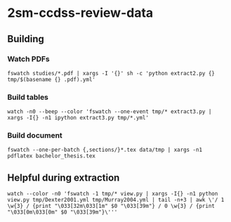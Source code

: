 # 2sm-ccdss-review-data

## Building

### Watch PDFs

    fswatch studies/*.pdf | xargs -I '{}' sh -c 'python extract2.py {} tmp/$(basename {} .pdf).yml'
    
### Build tables

    watch -n0 --beep --color 'fswatch --one-event tmp/* extract3.py | xargs -I{} -n1 ipython extract3.py tmp/*.yml'
    
### Build document

    fswatch --one-per-batch {,sections/}*.tex data/tmp | xargs -n1 pdflatex bachelor_thesis.tex

## Helpful during extraction

    watch --color -n0 'fswatch -1 tmp/* view.py | xargs -I{} -n1 python view.py tmp/Dexter2001.yml tmp/Murray2004.yml | tail -n+3 | awk \'/ 1 \w{3} / {print "\033[32m\033[1m" $0 "\033[39m"} / 0 \w{3} / {print "\033[0m\033[0m" $0 "\033[39m"}\'''
